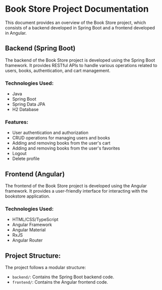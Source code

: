# Book Store Project Documentation

This document provides an overview of the Book Store project, which consists of a backend developed in Spring Boot and a frontend developed in Angular.

## Backend (Spring Boot)

The backend of the Book Store project is developed using the Spring Boot framework. It provides RESTful APIs to handle various operations related to users, books, authentication, and cart management.

### Technologies Used:

- Java
- Spring Boot
- Spring Data JPA
- H2 Database

### Features:

- User authentication and authorization
- CRUD operations for managing users and books
- Adding and removing books from the user's cart
- Adding and removing books from the user's favorites
- Logout
- Delete profile

## Frontend (Angular)

The frontend of the Book Store project is developed using the Angular framework. It provides a user-friendly interface for interacting with the bookstore application.

### Technologies Used:

- HTML/CSS/TypeScript
- Angular Framework
- Angular Material
- RxJS
- Angular Router

## Project Structure:

The project follows a modular structure:

- `backend/`: Contains the Spring Boot backend code.
- `frontend/`: Contains the Angular frontend code.
